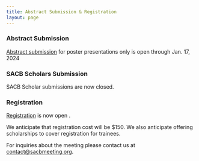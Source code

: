 ```yaml
---
title: Abstract Submission & Registration
layout: page
---
```


### Abstract Submission

[Abstract submission](https://forms.gle/ArHFcKNvtM5DeQDEA) for poster presentations only is open through Jan. 17, 2024

### SACB Scholars Submission

SACB Scholar submissions are now closed.

### Registration

[Registration](https://cvent.me/747BO2) is now open .

We anticipate that registration cost will be $150. We also anticipate offering scholarships to cover registration for trainees.




For inquiries about the meeting please contact us at [contact@sacbmeeting.org](mailto:contact@sacbmeeting.org).
